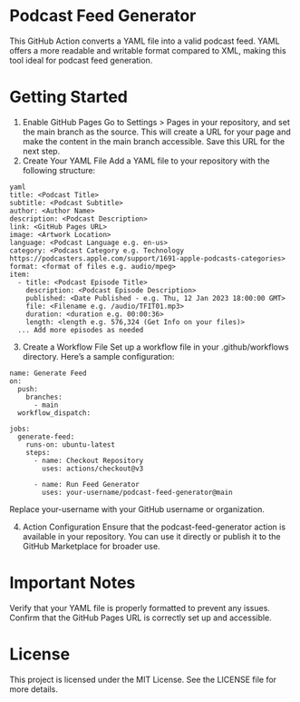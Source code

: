 # Podcast Feed Generator
This GitHub Action converts a YAML file into a valid podcast feed. YAML offers a more readable and writable format compared to XML, making this tool ideal for podcast feed generation.

# Getting Started
  1. Enable GitHub Pages
  Go to Settings > Pages in your repository, and set the main branch as the source. This will create a URL for your page and make the content in the main branch accessible. Save this URL for the next step.
  2. Create Your YAML File
  Add a YAML file to your repository with the following structure:
```
yaml
title: <Podcast Title>
subtitle: <Podcast Subtitle>
author: <Author Name>
description: <Podcast Description>
link: <GitHub Pages URL>
image: <Artwork Location>
language: <Podcast Language e.g. en-us>
category: <Podcast Category e.g. Technology https://podcasters.apple.com/support/1691-apple-podcasts-categories>
format: <format of files e.g. audio/mpeg>
item:
  - title: <Podcast Episode Title>
    description: <Podcast Episode Description>
    published: <Date Published - e.g. Thu, 12 Jan 2023 18:00:00 GMT>
    file: <Filename e.g. /audio/TFIT01.mp3>
    duration: <duration e.g. 00:00:36>
    length: <length e.g. 576,324 (Get Info on your files)>
  ... Add more episodes as needed
``` 
3. Create a Workflow File
Set up a workflow file in your .github/workflows directory. Here’s a sample configuration:
```
name: Generate Feed
on:
  push:
    branches:
      - main
  workflow_dispatch:

jobs:
  generate-feed:
    runs-on: ubuntu-latest
    steps:
      - name: Checkout Repository
        uses: actions/checkout@v3
        
      - name: Run Feed Generator
        uses: your-username/podcast-feed-generator@main
```
Replace your-username with your GitHub username or organization.

4. Action Configuration
Ensure that the podcast-feed-generator action is available in your repository. You can use it directly or publish it to the GitHub Marketplace for broader use.

# Important Notes
Verify that your YAML file is properly formatted to prevent any issues.
Confirm that the GitHub Pages URL is correctly set up and accessible.
# License
This project is licensed under the MIT License. See the LICENSE file for more details.

